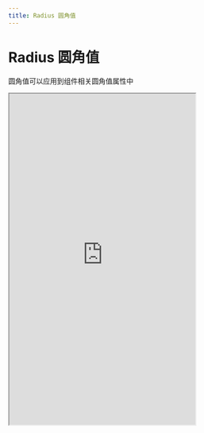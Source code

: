 ```yaml
---
title: Radius 圆角值
---
```


# Radius 圆角值

圆角值可以应用到组件相关圆角值属性中

<iframe src="https://cfg-design.github.io/cfgd-uniapp3/#/pages/radiuses/index" style="width: 375px; height: 667px" />

### 基本使用

```vue-html
<c-avatar radius="xs" />
<c-avatar radius="s" />
<c-avatar radius="m" />
<c-avatar radius="l" />
```

```ts
import { useRadius } from '@/uni_modules/cfg-design'

const radius = useRadius()
console.log(radius.value) // 查看全部圆角值
```

### 自定义圆角值

```ts
import { setRadius, useRadius } from '@/uni_modules/cfg-design'

const radius = useRadius()

// 设置圆角值
setRadius({
  myRadius1: 30,  // 默认单位 rpx
  myRadius2: 50
})

radius.value.myRadius1
console.log(radius.value.myRadius1)
// 30
```

```vue-html
<c-avatar radius="myRadius1" />
<!-- 屏幕宽度为 375px 时： style="border-radius: 15px;" -->
```
